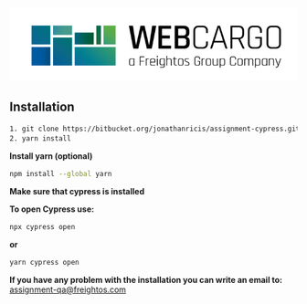 ![Final-logos-05](/cypress/assets/images/Final-logos-05.png)

## Installation

```sh
1. git clone https://bitbucket.org/jonathanricis/assignment-cypress.git
2. yarn install
```

**Install yarn (optional)**
```sh
npm install --global yarn
```

**Make sure that cypress is installed**

**To open Cypress use:**
```sh
npx cypress open
```
**or**
```sh
yarn cypress open
```


**If you have any problem with the installation you can write an email to:** assignment-qa@freightos.com

